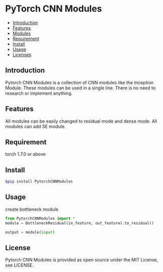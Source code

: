 # PyTorch CNN Modules

- [Introduction](#introduction)
- [Features](#features)
- [Modules](#modules)
- [Requirement](#requirement)
- [Install](#install)
- [Usage](#usage)
- [Licenses](#licenses)

## Introduction
Pytorch CNN Modules is a collection of CNN modules like the Inception Module.
These modules can be used in a single line.
There is no need to research or implement anything.

## Features
All modules can be easily changed to residual mode and dense mode.
All modules can add SE module.

## Requirement
torch 1.7.0 or above

## Install
```bash
$pip install PytorchCNNModules
```

## Usage
create bottleneck module
```python
from PytorchCNNModules import *
module = BottleneckResidual(in_feature, out_feature).to_residual()

output = module(input)
```

## License
Pytorch CNN Modules is provided as open source under the MIT License, see LICENSE.